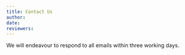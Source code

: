 ```yaml
---
title: Contact Us
author: 
date: 
reviewers: 
---
```


We will endeavour to respond to all emails within three working days.
